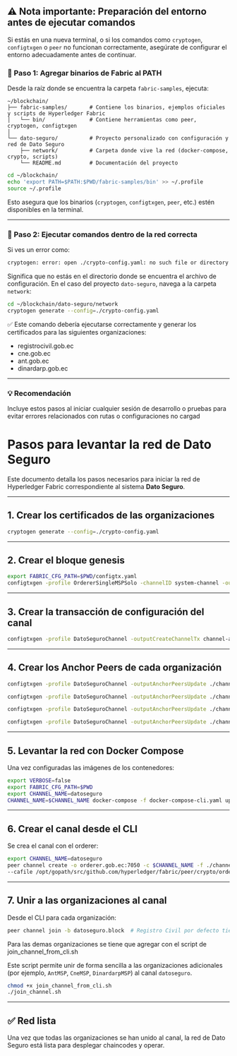 ## ⚠️ Nota importante: Preparación del entorno antes de ejecutar comandos

Si estás en una nueva terminal, o si los comandos como `cryptogen`, `configtxgen` o `peer` no funcionan correctamente, asegúrate de configurar el entorno adecuadamente antes de continuar.

### 🔧 Paso 1: Agregar binarios de Fabric al PATH

Desde la raíz donde se encuentra la carpeta `fabric-samples`, ejecuta:

```
~/blockchain/
├── fabric-samples/       # Contiene los binarios, ejemplos oficiales y scripts de Hyperledger Fabric
│   └── bin/              # Contiene herramientas como peer, cryptogen, configtxgen
│
└── dato-seguro/          # Proyecto personalizado con configuración y red de Dato Seguro
    ├── network/          # Carpeta donde vive la red (docker-compose, crypto, scripts)
    └── README.md         # Documentación del proyecto
```

```bash
cd ~/blockchain/
echo 'export PATH=$PATH:$PWD/fabric-samples/bin' >> ~/.profile
source ~/.profile
```

Esto asegura que los binarios (`cryptogen`, `configtxgen`, `peer`, etc.) estén disponibles en la terminal.

---

### 📂 Paso 2: Ejecutar comandos dentro de la red correcta

Si ves un error como:

```bash
cryptogen: error: open ./crypto-config.yaml: no such file or directory
```

Significa que no estás en el directorio donde se encuentra el archivo de configuración. En el caso del proyecto `dato-seguro`, navega a la carpeta `network`:

```bash
cd ~/blockchain/dato-seguro/network
cryptogen generate --config=./crypto-config.yaml
```

✅ Este comando debería ejecutarse correctamente y generar los certificados para las siguientes organizaciones:

- registrocivil.gob.ec
- cne.gob.ec
- ant.gob.ec
- dinardarp.gob.ec

---

### 💡 Recomendación

Incluye estos pasos al iniciar cualquier sesión de desarrollo o pruebas para evitar errores relacionados con rutas o configuraciones no cargad


# Pasos para levantar la red de Dato Seguro

Este documento detalla los pasos necesarios para iniciar la red de Hyperledger Fabric correspondiente al sistema **Dato Seguro**.


---

## 1. Crear los certificados de las organizaciones

```bash
cryptogen generate --config=./crypto-config.yaml
```

---

## 2. Crear el bloque genesis

```bash
export FABRIC_CFG_PATH=$PWD/configtx.yaml
configtxgen -profile OrdererSingleMSPSolo -channelID system-channel -outputBlock ./channel-artifacts/genesis.block
```

---

## 3. Crear la transacción de configuración del canal

```bash
configtxgen -profile DatoSeguroChannel -outputCreateChannelTx channel-artifacts/channel.tx -channelID datoseguro
```

---

## 4. Crear los Anchor Peers de cada organización

```bash
configtxgen -profile DatoSeguroChannel -outputAnchorPeersUpdate ./channel-artifacts/RegistroCivilMSPanchor.tx -channelID datoseguro -asOrg RegistroCivilMSP

configtxgen -profile DatoSeguroChannel -outputAnchorPeersUpdate ./channel-artifacts/CneMSPanchor.tx -channelID datoseguro -asOrg CneMSP

configtxgen -profile DatoSeguroChannel -outputAnchorPeersUpdate ./channel-artifacts/AntMSPanchor.tx -channelID datoseguro -asOrg AntMSP

configtxgen -profile DatoSeguroChannel -outputAnchorPeersUpdate ./channel-artifacts/DinardarpMSPanchor.tx -channelID datoseguro -asOrg DinardarpMSP
```

---

## 5. Levantar la red con Docker Compose

Una vez configuradas las imágenes de los contenedores:

```bash
export VERBOSE=false
export FABRIC_CFG_PATH=$PWD
export CHANNEL_NAME=datoseguro
CHANNEL_NAME=$CHANNEL_NAME docker-compose -f docker-compose-cli.yaml up -d
```

---

## 6. Crear el canal desde el CLI

Se crea el canal con el orderer:

```bash
export CHANNEL_NAME=datoseguro
peer channel create -o orderer.gob.ec:7050 -c $CHANNEL_NAME -f ./channel-artifacts/channel.tx --tls true \
--cafile /opt/gopath/src/github.com/hyperledger/fabric/peer/crypto/ordererOrganizations/gob.ec/orderers/orderer.gob.ec/msp/tlscacerts/tlsca.gob.ec-cert.pem
```

---

## 7. Unir a las organizaciones al canal

Desde el CLI para cada organización:

```bash
peer channel join -b datoseguro.block  # Registro Civil por defecto tiene su id
```

Para las demas organizaciones se tiene que agregar con el script de join_channel_from_cli.sh

Este script permite unir de forma sencilla a las organizaciones adicionales (por ejemplo, `AntMSP`, `CneMSP`, `DinardarpMSP`) al canal `datoseguro`.

```bash
chmod +x join_channel_from_cli.sh
./join_channel.sh
```


---

## ✅ Red lista

Una vez que todas las organizaciones se han unido al canal, la red de Dato Seguro está lista para desplegar chaincodes y operar.
